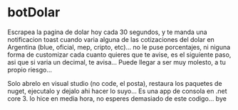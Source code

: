 # botDolar

Escrapea la pagina de dolar hoy cada 30 segundos, y te manda una notificacion toast cuando varia alguna de las cotizaciones del dolar en Argentina (blue, oficial, mep, cripto, etc)... no le puse porcentajes, ni niguna forma de customizar cada cuanto quieres que te avise, es el siguiente paso, asi que si varia un decimal, te avisa... Puede llegar a ser muy molesto, a tu propio riesgo... 

Solo abrelo en visual studio (no code, el posta), restaura los paquetes de nuget, ejecutalo y dejalo ahi hacer lo suyo... 
Es una app de consola en .net core 3. 
lo hice en media hora, no esperes demasiado de este codigo... bye 
